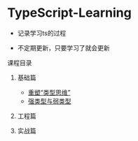 # TypeScript-Learning

* 记录学习ts的过程

* 不定期更新，只要学习了就会更新

课程目录

1. 基础篇
    * [重塑“类型思维”](./01-基础篇/01-重塑“类型思维”/重塑“类型思维”.md)
    * [强类型与弱类型](./01-基础篇/02-类型基础-强类型与弱类型/强类型与弱类型.md)
    
2. 工程篇

3. 实战篇


